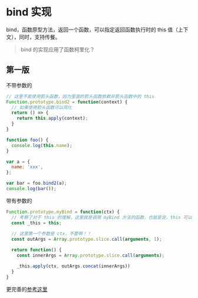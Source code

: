 # bind 实现

bind，函数原型方法，返回一个函数，可以指定返回函数执行时的 this 值（上下文），同时，支持传餐。

> bind 的实现应用了函数柯里化？

## 第一版

不带参数的

```js
// 这里不能使用箭头函数，因为里面的箭头函数依赖非箭头函数中的 this
Function.prototype.bind2 = function(context) {
  // 如果使用箭头函数可以简化
  return () => {
    return this.apply(context);
  }
}

function foo() {
  console.log(this.name);
}

var a = {
  name: 'xxx',
};

var bar = foo.bind2(a);
console.log(bar());
```

带有参数的

```js
Function.prototype.myBind = function(ctx) {
  // 考察了对于 this 的理解，这里就是调用 myBind 方法的函数，也就是说，this 可以指向函数的啊！
  const _this = this;
  
  // 这里第一个参数是 ctx，不要啊！！
  const outArgs = Array.prototype.slice.call(arguments, 1);

  return function() {
    const innerArgs = Array.prototype.slice.call(arguments);

    _this.apply(ctx, outArgs.concat(innerArgs))
  }
}
```

更完善的[参考这里](https://juejin.im/post/5b3c3377f265da0f8f20131f)

